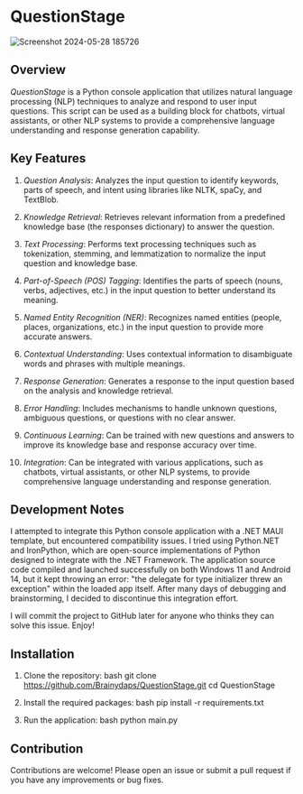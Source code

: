# QuestionStage

![Screenshot 2024-05-28 185726](https://github.com/Brainydaps/QuestionStage/assets/41041115/b567e281-8552-4055-9dcc-521648b5d969)

## Overview

*QuestionStage* is a Python console application that utilizes natural language processing (NLP) techniques to analyze and respond to user input questions. This script can be used as a building block for chatbots, virtual assistants, or other NLP systems to provide a comprehensive language understanding and response generation capability.

## Key Features

1. *Question Analysis*: Analyzes the input question to identify keywords, parts of speech, and intent using libraries like NLTK, spaCy, and TextBlob.

2. *Knowledge Retrieval*: Retrieves relevant information from a predefined knowledge base (the responses dictionary) to answer the question.

3. *Text Processing*: Performs text processing techniques such as tokenization, stemming, and lemmatization to normalize the input question and knowledge base.

4. *Part-of-Speech (POS) Tagging*: Identifies the parts of speech (nouns, verbs, adjectives, etc.) in the input question to better understand its meaning.

5. *Named Entity Recognition (NER)*: Recognizes named entities (people, places, organizations, etc.) in the input question to provide more accurate answers.

6. *Contextual Understanding*: Uses contextual information to disambiguate words and phrases with multiple meanings.

7. *Response Generation*: Generates a response to the input question based on the analysis and knowledge retrieval.

8. *Error Handling*: Includes mechanisms to handle unknown questions, ambiguous questions, or questions with no clear answer.

9. *Continuous Learning*: Can be trained with new questions and answers to improve its knowledge base and response accuracy over time.

10. *Integration*: Can be integrated with various applications, such as chatbots, virtual assistants, or other NLP systems, to provide comprehensive language understanding and response generation.

## Development Notes

I attempted to integrate this Python console application with a .NET MAUI template, but encountered compatibility issues. I tried using Python.NET and IronPython, which are open-source implementations of Python designed to integrate with the .NET Framework. The application source code compiled and launched successfully on both Windows 11 and Android 14, but it kept throwing an error: "the delegate for type initializer threw an exception" within the loaded app itself. After many days of debugging and brainstorming, I decided to discontinue this integration effort.

I will commit the project to GitHub later for anyone who thinks they can solve this issue. Enjoy!

## Installation

1. Clone the repository:
    bash
    git clone https://github.com/Brainydaps/QuestionStage.git
    cd QuestionStage
    

2. Install the required packages:
    bash
    pip install -r requirements.txt
    

3. Run the application:
    bash
    python main.py
    

## Contribution

Contributions are welcome! Please open an issue or submit a pull request if you have any improvements or bug fixes.
